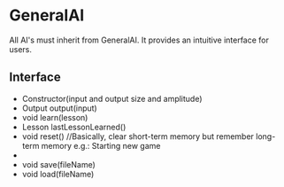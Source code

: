 GeneralAI
=========

All AI's must inherit from GeneralAI. It provides an intuitive interface for users.

Interface
---------
- Constructor(input and output size and amplitude)
- Output output(input)
- void learn(lesson)
- Lesson lastLessonLearned()
- void reset() //Basically, clear short-term memory but remember long-term memory  e.g.: Starting new game
- 
- void save(fileName)
- void load(fileName)
